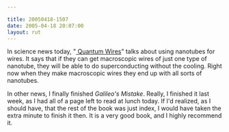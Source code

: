 ```yaml
---

title: 20050418-1507
date: 2005-04-18 20:07:00
layout: rut
---
```


<p> In science news today, "<a href="http://www.technologyreview.com/articles/05/05/issue/feature_emerging.asp?p=2">
Quantum Wires</a>" talks about using nanotubes for wires.
It says that if they can get macroscopic wires of just one type
of nanotube, they will be able to do superconducting without the
cooling.  Right now when they make macroscopic wires they end up
with all sorts of nanotubes.</p>

<p>In other news, I finally finished <em>Galileo's Mistake</em>.
Really, I finished it last week, as I had all of a page left to
read at lunch today. If I'd realized, as I should have, that the
rest of the book was just index, I would have taken the extra
minute to finish it then.  It is a very good book, and I highly
recommend it.</p>

